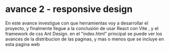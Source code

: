 # avance 2 - responsive design

En este avance investigue con que herramientas voy a desarrollar el proyecto, y finalmente llegue a la conclusión de usar React con Vite , y el framework de css Ant Design.
en el "index.html" principal se puede ver los avances de la distribucion de las paginas, y mas o menos que se incluye en esta pagina web

